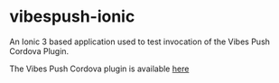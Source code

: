 # vibespush-ionic
An Ionic 3 based application used to test invocation of the Vibes Push Cordova Plugin.

The Vibes Push Cordova plugin is available [here](https://github.com/VibesDev/push-sdk-cordova-android)